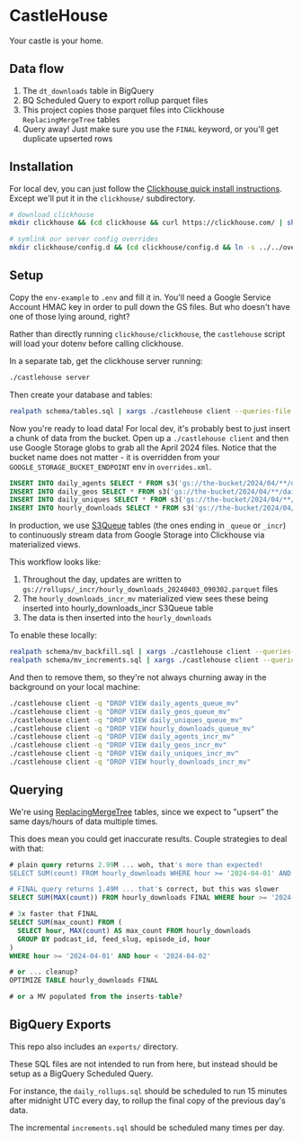 # CastleHouse

Your castle is your home.

## Data flow

1. The `dt_downloads` table in BigQuery
2. BQ Scheduled Query to export rollup parquet files
3. This project copies those parquet files into Clickhouse `ReplacingMergeTree` tables
4. Query away! Just make sure you use the `FINAL` keyword, or you'll get duplicate upserted rows

## Installation

For local dev, you can just follow the [Clickhouse quick install instructions](https://clickhouse.com/docs/en/install#quick-install).
Except we'll put it in the `clickhouse/` subdirectory.

```sh
# download clickhouse
mkdir clickhouse && (cd clickhouse && curl https://clickhouse.com/ | sh)

# symlink our server config overrides
mkdir clickhouse/config.d && (cd clickhouse/config.d && ln -s ../../overrides.xml .)
```

## Setup

Copy the `env-example` to `.env` and fill it in. You'll need a Google Service Account HMAC key
in order to pull down the GS files. But who doesn't have one of those lying around, right?

Rather than directly running `clickhouse/clickhouse`, the `castlehouse` script will load your
dotenv before calling clickhouse.

In a separate tab, get the clickhouse server running:

```sh
./castlehouse server
```

Then create your database and tables:

```sh
realpath schema/tables.sql | xargs ./castlehouse client --queries-file
```

Now you're ready to load data! For local dev, it's probably best to just insert a chunk of data
from the bucket. Open up a `./castlehouse client` and then use Google Storage globs to grab all
the April 2024 files. Notice that the bucket name does not matter - it is overridden from your
`GOOGLE_STORAGE_BUCKET_ENDPOINT` env in `overrides.xml`.

```sql
INSERT INTO daily_agents SELECT * FROM s3('gs://the-bucket/2024/04/**/daily_agents_*.parquet');
INSERT INTO daily_geos SELECT * FROM s3('gs://the-bucket/2024/04/**/daily_geos_*.parquet');
INSERT INTO daily_uniques SELECT * FROM s3('gs://the-bucket/2024/04/**/daily_uniques_*.parquet');
INSERT INTO hourly_downloads SELECT * FROM s3('gs://the-bucket/2024/04/**/hourly_downloads_*.parquet');
```

In production, we use [S3Queue](https://clickhouse.com/docs/en/engines/table-engines/integrations/s3queue)
tables (the ones ending in `_queue` or `_incr`) to continuously stream data from Google Storage into Clickhouse
via materialized views.

This workflow looks like:

1. Throughout the day, updates are written to `gs://rollups/_incr/hourly_downloads_20240403_090302.parquet` files
2. The `hourly_downloads_incr_mv` materialized view sees these being inserted into hourly_downloads_incr S3Queue table
3. The data is then inserted into the `hourly_downloads`

To enable these locally:

```sh
realpath schema/mv_backfill.sql | xargs ./castlehouse client --queries-file
realpath schema/mv_increments.sql | xargs ./castlehouse client --queries-file
```

And then to remove them, so they're not always churning away in the background on your local machine:

```sh
./castlehouse client -q "DROP VIEW daily_agents_queue_mv"
./castlehouse client -q "DROP VIEW daily_geos_queue_mv"
./castlehouse client -q "DROP VIEW daily_uniques_queue_mv"
./castlehouse client -q "DROP VIEW hourly_downloads_queue_mv"
./castlehouse client -q "DROP VIEW daily_agents_incr_mv"
./castlehouse client -q "DROP VIEW daily_geos_incr_mv"
./castlehouse client -q "DROP VIEW daily_uniques_incr_mv"
./castlehouse client -q "DROP VIEW hourly_downloads_incr_mv"
```

## Querying

We're using [ReplacingMergeTree](https://clickhouse.com/docs/en/engines/table-engines/mergetree-family/replacingmergetree)
tables, since we expect to "upsert" the same days/hours of data multiple times.

This does mean you could get inaccurate results. Couple strategies to deal with that:

```sql
# plain query returns 2.99M ... woh, that's more than expected!
SELECT SUM(count) FROM hourly_downloads WHERE hour >= '2024-04-01' AND hour < '2024-04-02'

# FINAL query returns 1.49M ... that's correct, but this was slower
SELECT SUM(MAX(count)) FROM hourly_downloads FINAL WHERE hour >= '2024-04-01' AND hour < '2024-04-02'

# 3x faster that FINAL
SELECT SUM(max_count) FROM (
  SELECT hour, MAX(count) AS max_count FROM hourly_downloads
  GROUP BY podcast_id, feed_slug, episode_id, hour
)
WHERE hour >= '2024-04-01' AND hour < '2024-04-02'

# or ... cleanup?
OPTIMIZE TABLE hourly_downloads FINAL

# or a MV populated from the inserts-table?
```

## BigQuery Exports

This repo also includes an `exports/` directory.

These SQL files are not intended to run from here, but instead should be setup as a
BigQuery Scheduled Query.

For instance, the `daily_rollups.sql` should be scheduled to run 15 minutes after midnight UTC
every day, to rollup the final copy of the previous day's data.

The incremental `increments.sql` should be scheduled many times per day.
